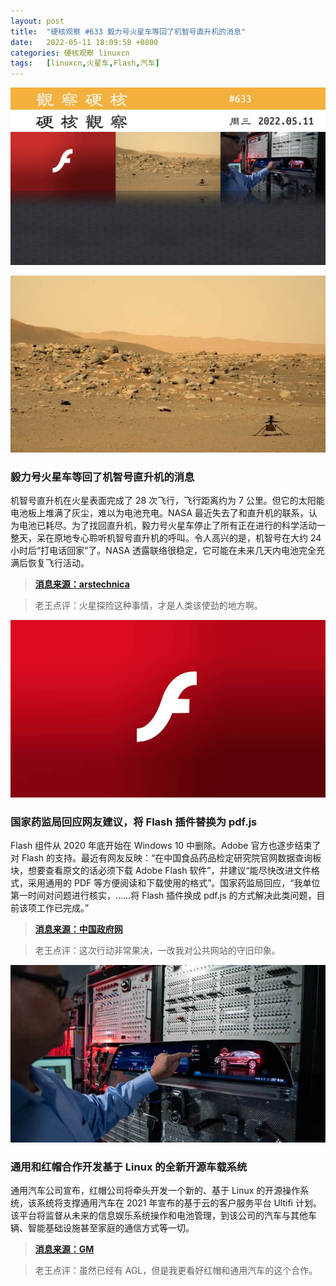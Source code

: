 ```yaml
---
layout: post
title:	"硬核观察 #633 毅力号火星车等回了机智号直升机的消息"
date:	2022-05-11 18:09:58 +0800 
categories:	硬核观察 linuxcn 
tags:	[linuxcn,火星车,Flash,汽车]
---
```



![](/Asserts/Images/album/202205/11/180832wuj49dgcwtp8vzud.jpg)


![](/Asserts/Images/album/202205/11/180844zp8as2398h2oouig.jpg)


### 毅力号火星车等回了机智号直升机的消息


机智号直升机在火星表面完成了 28 次飞行，飞行距离约为 7 公里。但它的太阳能电池板上堆满了灰尘，难以为电池充电。NASA 最近失去了和直升机的联系，认为电池已耗尽。为了找回直升机，毅力号火星车停止了所有正在进行的科学活动一整天，呆在原地专心聆听机智号直升机的呼叫。令人高兴的是，机智号在大约 24 小时后“打电话回家”了。NASA 透露联络很稳定，它可能在未来几天内电池完全充满后恢复飞行活动。



> 
> **[消息来源：arstechnica](https://arstechnica.com/science/2022/05/after-an-amazing-run-on-mars-nasas-helicopter-faces-a-long-dark-winter/)**
> 
> 
> 



> 
> 老王点评：火星探险这种事情，才是人类该使劲的地方啊。
> 
> 
> 


![](/Asserts/Images/album/202205/11/180900dhlbjc9xc3nnhnll.jpg)


### 国家药监局回应网友建议，将 Flash 插件替换为 pdf.js


Flash 组件从 2020 年底开始在 Windows 10 中删除。Adobe 官方也逐步结束了对 Flash 的支持。最近有网友反映：“在中国食品药品检定研究院官网数据查询板块，想要查看原文的话必须下载 Adobe Flash 软件”，并建议“能尽快改进文件格式，采用通用的 PDF 等方便阅读和下载使用的格式”。国家药监局回应，“我单位第一时间对问题进行核实，……将 Flash 插件换成 pdf.js 的方式解决此类问题，目前该项工作已完成。”



> 
> **[消息来源：中国政府网](http://www.gov.cn/hudong/2022-05/09/content_5689229.htm)**
> 
> 
> 



> 
> 老王点评：这次行动非常果决，一改我对公共网站的守旧印象。
> 
> 
> 


![](/Asserts/Images/album/202205/11/180920kr0ahaj73fjud037.jpg)


### 通用和红帽合作开发基于 Linux 的全新开源车载系统


通用汽车公司宣布，红帽公司将牵头开发一个新的、基于 Linux 的开源操作系统，该系统将支撑通用汽车在 2021 年宣布的基于云的客户服务平台 Ultifi 计划。该平台将监督从未来的信息娱乐系统操作和电池管理，到该公司的汽车与其他车辆、智能基础设施甚至家庭的通信方式等一切。



> 
> **[消息来源：GM](https://media.gm.com/media/us/en/gm/home.detail.html/content/Pages/news/us/en/2022/may/0510-redhat.html)**
> 
> 
> 



> 
> 老王点评：虽然已经有 AGL，但是我更看好红帽和通用汽车的这个合作。
> 
> 
>
